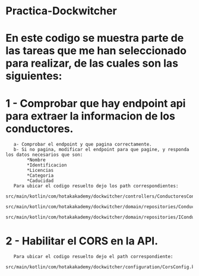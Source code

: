 # Practica-Dockwitcher

# En este codigo se muestra parte de las tareas que me han seleccionado para realizar, de las cuales son las siguientes:
# 1 - Comprobar que hay endpoint api para extraer la informacion de los conductores.
       a- Comprobar el endpoint y que pagina correctamente.
       b- Si no pagina, modificar el endpoint para que pagine, y responda los datos necesarios que son:
            *Nombre
            *Identificacion
            *Licencias
            *Categoria
            *Caducidad
       Para ubicar el codigo resuelto dejo los path correspondientes: 
              src/main/kotlin/com/hotakakademy/dockwitcher/controllers/ConductoresController.kt
              src/main/kotlin/com/hotakakademy/dockwitcher/domain/repositories/ConductorRepository.kt
              src/main/kotlin/com/hotakakademy/dockwitcher/domain/repositories/IConductorRepository.kt
# 2 - Habilitar el CORS en la API.
       Para ubicar el codigo resuelto dejo el path correspondiente: 
              src/main/kotlin/com/hotakakademy/dockwitcher/configuration/CorsConfig.kt

